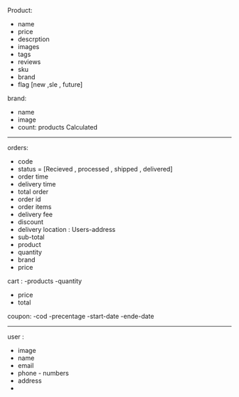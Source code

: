 Product:
- name
- price 
- descrption
- images
- tags
- reviews
- sku
- brand
- flag [new ,sle , future]


brand:
- name 
- image
- count: products Calculated

-------------------------------------------


orders:
- code
- status = [Recieved , processed , shipped , delivered]
- order time
- delivery time
- total order
- order id
- order items
- delivery fee
- discount
- delivery location : Users-address
- sub-total
- product
- quantity
- brand
- price

cart :
 -products
 -quantity
 - price
 - total

coupon:
-cod
-precentage
-start-date
-ende-date


-------------------------------------------

user :
- image
- name
- email 
- phone - numbers
- address
- 